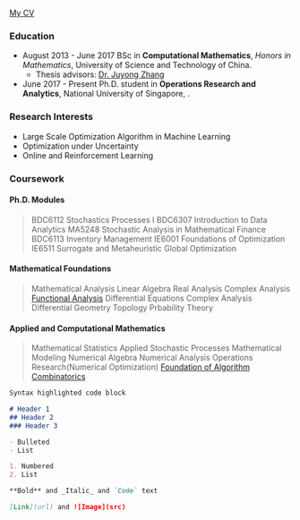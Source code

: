 <!---
## Welcome to My Pages
[Biogrpahy](https://github.com/ascechen/ascechen.github.io/edit/master/Personal.md) | [Personal Stuff](https://github.com/ascechen/ascechen.github.io/edit/master/Personal.md)
--->
[My CV](https://github.com/ascechen/ascechen.github.io/raw/master/chenli201804.pdf)


### Education
- August 2013 - June 2017 BSc in **Computational Mathematics**, *Honors in Mathematics*, University of
Science and Technology of China. 
  - Thesis advisors: [Dr. Juyong Zhang](http://staff.ustc.edu.cn/~juyong/)
- June 2017 - Present Ph.D. student in **Operations Research and Analytics**, National University of
Singapore, .


### Research Interests

* Large Scale Optimization Algorithm in Machine Learning
* Optimization under Uncertainty
* Online and Reinforcement Learning


### Coursework
#### Ph.D. Modules
> BDC6112 Stochastics Processes I 
> BDC6307 Introduction to Data Analytics
> MA5248 Stochastic Analysis in Mathematical Finance
> BDC6113 Inventory Management 
> IE6001 Foundations of Optimization
> IE6511 Surrogate and Metaheuristic Global Optimization

#### Mathematical Foundations
> Mathematical Analysis
> Linear Algebra
> Real Analysis
> Complex Analysis
> [Functional Analysis](http://staff.ustc.edu.cn/~wangzuoq/Courses/15F-FA/index.html)
> Differential Equations
> Complex Analysis
> Differential Geometry
> Topology
> Prbability Theory

#### Applied and Computational Mathematics
> Mathematical Statistics
> Applied Stochastic Processes
> Mathematical Modeling
> Numerical Algebra
> Numerical Analysis
> Operations Research(Numerical Optimization)
> [Foundation of Algorithm](http://staff.ustc.edu.cn/~juyong/teaching.html)
> [Combinatorics](http://staff.ustc.edu.cn/~jiema/Comb2016/)







```markdown
Syntax highlighted code block

# Header 1
## Header 2
### Header 3

- Bulleted
- List

1. Numbered
2. List

**Bold** and _Italic_ and `Code` text

[Link](url) and ![Image](src)
```
